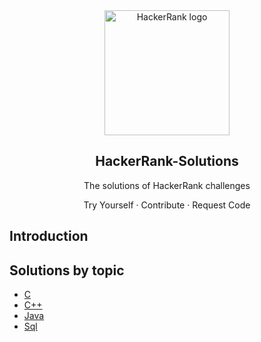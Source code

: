 <div align="center">
    <a herf="hackerrank.com">
        <img src="https://cdn-images-1.medium.com/max/2600/1*UGT1Rh9xLww3JeIDR1F0RQ.png" width="200px" alt="HackerRank logo">
    </a>
    <h2>HackerRank-Solutions</h2>
    <p>The solutions of HackerRank challenges</p>
    <p>
        <a herf="hackerrank.com">Try Yourself</a>
         · 
        <a>Contribute</a>
         · 
        <a>Request Code</a>
    </p>
</div>

## Introduction

## Solutions by topic
- [C](/C)
- [C++](/C%2B%2B)
- [Java](/Java)
- [Sql](/Sql)